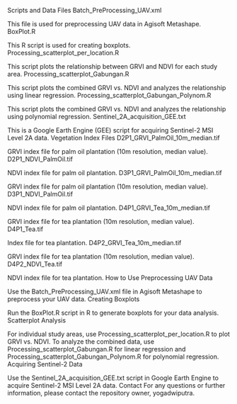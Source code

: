 Scripts and Data Files
Batch_PreProcessing_UAV.xml

This file is used for preprocessing UAV data in Agisoft Metashape.
BoxPlot.R

This R script is used for creating boxplots.
Processing_scatterplot_per_location.R

This script plots the relationship between GRVI and NDVI for each study area.
Processing_scatterplot_Gabungan.R

This script plots the combined GRVI vs. NDVI and analyzes the relationship using linear regression.
Processing_scatterplot_Gabungan_Polynom.R

This script plots the combined GRVI vs. NDVI and analyzes the relationship using polynomial regression.
Sentinel_2A_acquisition_GEE.txt

This is a Google Earth Engine (GEE) script for acquiring Sentinel-2 MSI Level 2A data.
Vegetation Index Files
D2P1_GRVI_PalmOil_10m_median.tif

GRVI index file for palm oil plantation (10m resolution, median value).
D2P1_NDVI_PalmOil.tif

NDVI index file for palm oil plantation.
D3P1_GRVI_PalmOil_10m_median.tif

GRVI index file for palm oil plantation (10m resolution, median value).
D3P1_NDVI_PalmOil.tif

NDVI index file for palm oil plantation.
D4P1_GRVI_Tea_10m_median.tif

GRVI index file for tea plantation (10m resolution, median value).
D4P1_Tea.tif

Index file for tea plantation.
D4P2_GRVI_Tea_10m_median.tif

GRVI index file for tea plantation (10m resolution, median value).
D4P2_NDVI_Tea.tif

NDVI index file for tea plantation.
How to Use
Preprocessing UAV Data

Use the Batch_PreProcessing_UAV.xml file in Agisoft Metashape to preprocess your UAV data.
Creating Boxplots

Run the BoxPlot.R script in R to generate boxplots for your data analysis.
Scatterplot Analysis

For individual study areas, use Processing_scatterplot_per_location.R to plot GRVI vs. NDVI.
To analyze the combined data, use Processing_scatterplot_Gabungan.R for linear regression and Processing_scatterplot_Gabungan_Polynom.R for polynomial regression.
Acquiring Sentinel-2 Data

Use the Sentinel_2A_acquisition_GEE.txt script in Google Earth Engine to acquire Sentinel-2 MSI Level 2A data.
Contact
For any questions or further information, please contact the repository owner, yogadwiputra.
